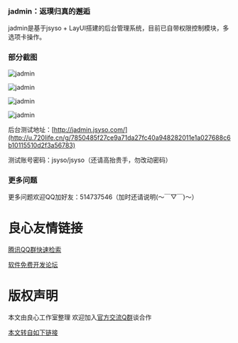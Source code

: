 ### jadmin：返璞归真的邂逅

jadmin是基于jsyso + LayUI搭建的后台管理系统，目前已自带权限控制模块，多选项卡操作。

### 部分截图

![jadmin](images/1.jpg)

![jadmin](images/2.jpg)

![jadmin](images/3.jpg)

![jadmin](images/4.jpg)

后台测试地址：[http://jadmin.jsyso.com/](http://u.720life.cn/g/7850485f27ce9a71da27fc40a948282011e1a027688c6b10115510d2f3a56783)

测试账号密码：jsyso/jsyso（还请高抬贵手，勿改动密码）

### 更多问题

更多问题欢迎QQ加好友：514737546（加时还请说明(～￣▽￣)～）




 # 良心友情链接

[腾讯QQ群快速检索](http://u.720life.cn/s/8cf73f7c)

[软件免费开发论坛](http://u.720life.cn/s/bbb01dc0)

# 版权声明 

本文由良心工作室整理 欢迎加入[官方交流Q群](https://u.720life.cn/s/f2316816)谈合作

[本文转自如下链接](http://u.720life.cn/g/2e71d0f0a5c601172267ba20d3a43c6e1726c02e6b0de465b6a457eb2294f0f8b3e58bb0b555f366f35bdca0200560d3153cbe2fc716d0036bb640a08932870f)